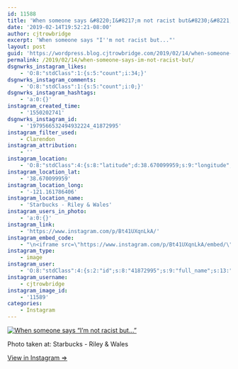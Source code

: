 ```yaml
---
id: 11588
title: 'When someone says &#8220;I&#8217;m not racist but&#8230;&#8221;'
date: '2019-02-14T19:52:21-08:00'
author: cjtrowbridge
excerpt: 'When someone says "I''m not racist but..."'
layout: post
guid: 'https://wordpress.blog.cjtrowbridge.com/2019/02/14/when-someone-says-im-not-racist-but/'
permalink: /2019/02/14/when-someone-says-im-not-racist-but/
dsgnwrks_instagram_likes:
    - 'O:8:"stdClass":1:{s:5:"count";i:34;}'
dsgnwrks_instagram_comments:
    - 'O:8:"stdClass":1:{s:5:"count";i:0;}'
dsgnwrks_instagram_hashtags:
    - 'a:0:{}'
instagram_created_time:
    - '1550202741'
dsgnwrks_instagram_id:
    - '1979566532494932224_41872995'
instagram_filter_used:
    - Clarendon
instagram_attribution:
    - ''
instagram_location:
    - 'O:8:"stdClass":4:{s:8:"latitude";d:38.670099959;s:9:"longitude";d:-121.161786406;s:4:"name";s:25:"Starbucks - Riley & Wales";s:2:"id";i:681023670;}'
instagram_location_lat:
    - '38.670099959'
instagram_location_long:
    - '-121.161786406'
instagram_location_name:
    - 'Starbucks - Riley & Wales'
instagram_users_in_photo:
    - 'a:0:{}'
instagram_link:
    - 'https://www.instagram.com/p/Bt41UXqnLkA/'
instagram_embed_code:
    - "\n<iframe src=\"https://www.instagram.com/p/Bt41UXqnLkA/embed/\" width=\"612\" height=\"710\" frameborder=\"0\" scrolling=\"no\" allowtransparency=\"true\" class=\"insta-image-embed\"></iframe>\n"
instagram_type:
    - image
instagram_user:
    - 'O:8:"stdClass":4:{s:2:"id";s:8:"41872995";s:9:"full_name";s:13:"CJ Trowbridge";s:15:"profile_picture";s:184:"https://scontent.cdninstagram.com/vp/0775d428d94dd24db966978e1f7c4c47/5CF4EA0B/t51.2885-19/s150x150/49719818_1996732167092496_2139941882996719616_n.jpg?_nc_ht=scontent.cdninstagram.com";s:8:"username";s:12:"cjtrowbridge";}'
instagram_username:
    - cjtrowbridge
instagram_image_id:
    - '11589'
categories:
    - Instagram
---
```


[![When someone says “I’m not racist but…”](https://blog.cjtrowbridge.com/wp-content/uploads/2019/02/when-someone-says-im-not-1-1.jpg)](https://www.instagram.com/p/Bt41UXqnLkA/)

Photo taken at: Starbucks - Riley &amp; Wales

[View in Instagram ⇒](https://www.instagram.com/p/Bt41UXqnLkA/)